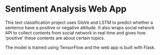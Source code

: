 # Sentiment Analysis Web App
This text classification project uses GloVe and LSTM to predict whether a sentence have a positive or negative attitude. It also wraps social network API to collect contents from social network in real time and gives how 'positive' these contents are about certain topics.

The model is trained using TensorFlow and the web app is built with Flask.

